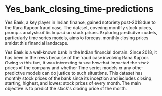 # Yes_bank_closing_time-predictions
Yes Bank, a key player in Indian finance, gained notoriety post-2018 due to the Rana Kapoor fraud case. The dataset, covering monthly stock prices, prompts analysis of its impact on stock prices. Exploring predictive models, particularly time series models, aims to forecast monthly closing prices amidst this financial landscape.

Yes Bank is a well-known bank in the Indian financial domain. Since 2018, it has been in the news because of the fraud case involving Rana Kapoor. Owing to this fact, it was interesting to see how that impacted the stock prices of the company and whether Time series models or any other predictive models can do justice to such situations. This dataset has monthly stock prices of the bank since its inception and includes closing, starting, highest, and lowest stock prices of every month. The main objective is to predict the stock's closing price of the month.
